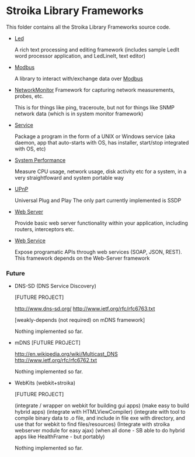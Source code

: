 # Stroika Library Frameworks

This folder contains all the Stroika Library Frameworks source code.

- [Led](Led/)

  A rich text processing and editing framework (includes sample LedIt word processor application, and LedLineIt, text editor)

- [Modbus](Modbus/)

  A library to interact with/exchange data over [Modbus](https://en.wikipedia.org/wiki/Modbus)

- [NetworkMonitor](NetworkMonitor/)
  Framework for capturing network measurements, probes, etc.

  This is for things like ping, traceroute, but not for things like SNMP network data (which is in system monitor framework)

- [Service](Service/)

  Package a program in the form of a UNIX or Windows service (aka daemon, app that auto-starts with OS, has installer, start/stop integrated with OS, etc)

- [System Performance](SystemPerformance/)

  Measure CPU usage, network usage, disk activity etc for a system, in a very straightfoward and system portable way

- [UPnP](UPnP/)

  Universal Plug and Play
  The only part currently implemented is SSDP

- [Web Server](WebServer/)

  Provide basic web server functionality within your application, including routers, interceptors etc.

- [Web Service](WebService/)

  Expose programatic APIs through web services (SOAP, JSON, REST).
  This framework depends on the Web-Server framework

### Future

- DNS-SD (DNS Service Discovery)

  [FUTURE PROJECT]

  http://www.dns-sd.org/
  http://www.ietf.org/rfc/rfc6763.txt

  [weakly-depends (not required) on mDNS framework]

  Nothing implemented so far.

- mDNS [FUTURE PROJECT]

  http://en.wikipedia.org/wiki/Multicast_DNS
  http://www.ietf.org/rfc/rfc6762.txt

  Nothing implemented so far.

- WebKits (webkit+stroika)

  [FUTURE PROJECT]

  (integrate / wrapper on webkit for building gui apps)
  (make easy to build hybrid apps)
  (integrate with HTMLViewCompiler)
  (integrate with tool to compile binary data to .o file, and include in file exe
  with directory, and use that for webkit to find files/resources)
  (Integrate with stroika webserver module for easy ajax)
  (when all done - SB able to do hybrid apps like HealthFrame - but
  portably)

  Nothing implemented so far.
